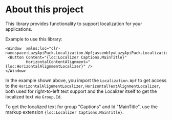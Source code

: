 # About this project
This library provides functionality to support localization for your applications.

Example to use this library:
```xaml
<Window  xmlns:loc="clr-namespace:LazyApiPack.Localization.Wpf;assembly=LazyApiPack.Localization.Wpf">
 <Button Content="{loc:Localizer Captions.MainTitle}" 
		 HorizontalContentAlignment="{loc:HorizontalAlignmentLocalizer}" />
</Window>
```

In the example shown above, you import the `Localization.Wpf` to get access to the `HorizontalAlignmentLocalizer`, `HorizontalTextAlignmentLocalizer`, both used for right-to-left text support
and the Localizer itself to get the localized text via `Group.Id`.

To get the localized text for group "Captions" and Id "MainTitle", use the markup extension `{loc:Localizer Captions.MainTitle}`.
